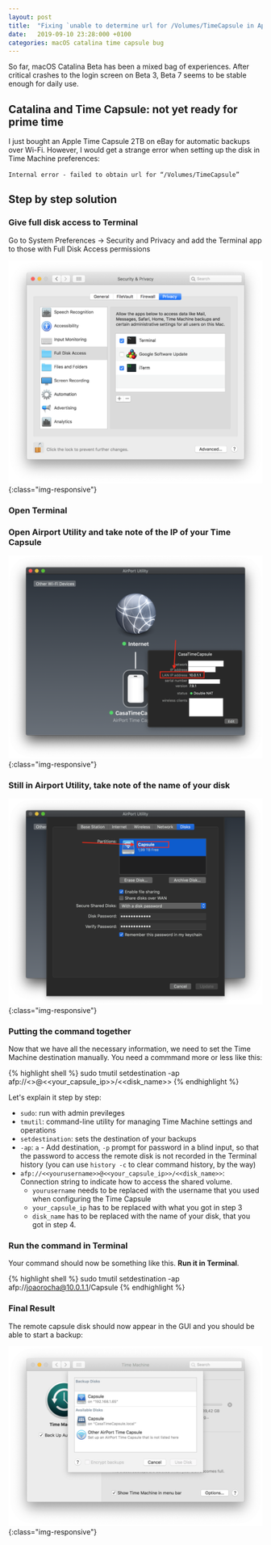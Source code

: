 ```yaml
---
layout: post
title:  "Fixing `unable to determine url for /Volumes/TimeCapsule in Apple Time Machine`"
date:   2019-09-10 23:28:000 +0100
categories: macOS catalina time capsule bug
---
```


So far, macOS Catalina Beta has been a mixed bag of experiences. After critical crashes to the login screen on Beta 3, Beta 7 seems to be stable enough for daily use.

## Catalina and Time Capsule: not yet ready for prime time

I just bought an Apple Time Capsule 2TB on eBay for automatic backups over Wi-Fi. However, I would get a strange error when setting up the disk in Time Machine preferences:

`Internal error - failed to obtain url for “/Volumes/TimeCapsule”`

## Step by step solution

### Give full disk access to Terminal

Go to System Preferences -> Security and Privacy and add the Terminal app to those with Full Disk Access permissions

![Add Terminal to Full Disk Access](/assets/images/post-images/2019-09-10-unable_to_determine_url_for_mount_point_time_machine/add-terminal-to-full-access.png){:class="img-responsive"}

### Open Terminal

### Open Airport Utility and take note of the IP of your Time Capsule

![Seeing IP of Time Capsule](/assets/images/post-images/2019-09-10-unable_to_determine_url_for_mount_point_time_machine/get-capsule-ip.png){:class="img-responsive"}

### Still in Airport Utility, take note of the name of your disk

![Seeing Disk Name](/assets/images/post-images/2019-09-10-unable_to_determine_url_for_mount_point_time_machine/see-capsule-disk-name.png){:class="img-responsive"}

### Putting the command together

Now that we have all the necessary information, we need to set the Time Machine destination manually. You need a commmand more or less like this:

{% highlight shell %}
sudo tmutil setdestination -ap afp://<<yourusername>>@<<your_capsule_ip>>/<<disk_name>>
{% endhighlight %}

Let's explain it step by step:

- `sudo`: run with admin previleges
- `tmutil`:  command-line utility for managing Time Machine settings and operations
- `setdestination`: sets the destination of your backups
- `-ap`: `a` - Add destination, `-p` prompt for password in a blind input, so that the password to access the remote disk is not recorded in the Terminal history (you can use `history -c` to clear command history, by the way)
- `afp://<<yourusername>>@<<your_capsule_ip>>/<<disk_name>>`: Connection string to indicate how to access the shared volume. 
	- `yourusername` needs to be replaced with the username that you used when configuring the Time Capsule
	- `your_capsule_ip` has to be replaced with what you got in step 3
	- `disk_name` has to be replaced with the name of your disk, that you got in step 4.

### Run the command in Terminal

Your command should now be something like this. **Run it in Terminal**.

{% highlight shell %}
sudo tmutil setdestination -ap afp://joaorocha@10.0.1.1/Capsule
{% endhighlight %}

### Final Result

The remote capsule disk should now appear in the GUI and you should be able to start a backup:

![Final Result](/assets/images/post-images/2019-09-10-unable_to_determine_url_for_mount_point_time_machine/result.png){:class="img-responsive"}




